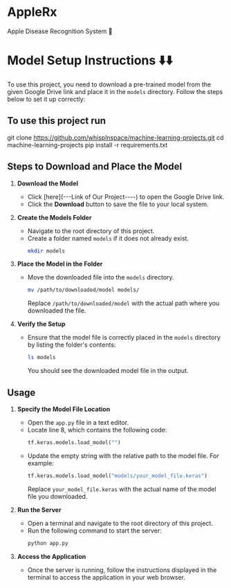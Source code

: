# AppleRx
Apple Disease Recognition System 🍎

# Model Setup Instructions ⬇️⬇️

To use this project, you need to download a pre-trained model from the given Google Drive link and place it in the `models` directory. Follow the steps below to set it up correctly:

## To use this project run
  git clone https://github.com/whisplnspace/machine-learning-projects.git
  cd machine-learning-projects
  pip install -r requirements.txt
  
## Steps to Download and Place the Model

1. **Download the Model**
   - Click [here](---Link of Our Project----) to open the Google Drive link.
   - Click the **Download** button to save the file to your local system.

2. **Create the Models Folder**
   - Navigate to the root directory of this project.
   - Create a folder named `models` if it does not already exist.
     ```bash
     mkdir models
     ```

3. **Place the Model in the Folder**
   - Move the downloaded file into the `models` directory.
     ```bash
     mv /path/to/downloaded/model models/
     ```
     Replace `/path/to/downloaded/model` with the actual path where you downloaded the file.

4. **Verify the Setup**
   - Ensure that the model file is correctly placed in the `models` directory by listing the folder's contents:
     ```bash
     ls models
     ```
     You should see the downloaded model file in the output.

## Usage

1. **Specify the Model File Location**
   - Open the `app.py` file in a text editor.
   - Locate line 8, which contains the following code:
     ```python
     tf.keras.models.load_model("")
     ```
   - Update the empty string with the relative path to the model file. For example:
     ```python
     tf.keras.models.load_model("models/your_model_file.keras")
     ```
     Replace `your_model_file.keras` with the actual name of the model file you downloaded.

2. **Run the Server**
   - Open a terminal and navigate to the root directory of this project.
   - Run the following command to start the server:
     ```bash
     python app.py
     ```

3. **Access the Application**
   - Once the server is running, follow the instructions displayed in the terminal to access the application in your web browser.

